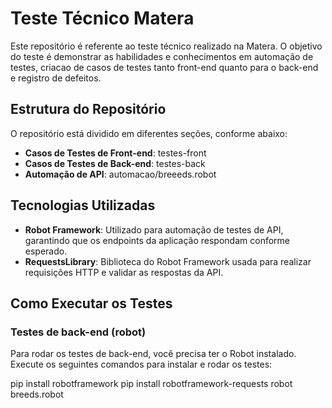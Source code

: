 # Teste Técnico Matera

Este repositório é referente ao teste técnico realizado na Matera. O objetivo do teste é demonstrar as habilidades e conhecimentos em automação de testes, criacao de casos de testes tanto front-end quanto para o back-end e registro de defeitos.

## Estrutura do Repositório

O repositório está dividido em diferentes seções, conforme abaixo:

- **Casos de Testes de Front-end**: testes-front
- **Casos de Testes de Back-end**: testes-back
- **Automação de API**: automacao/breeeds.robot

## Tecnologias Utilizadas

- **Robot Framework**: Utilizado para automação de testes de API, garantindo que os endpoints da aplicação respondam conforme esperado.
- **RequestsLibrary**: Biblioteca do Robot Framework usada para realizar requisições HTTP e validar as respostas da API.


## Como Executar os Testes

### Testes de back-end (robot)

Para rodar os testes de back-end, você precisa ter o Robot instalado. Execute os seguintes comandos para instalar e rodar os testes:

pip install robotframework
pip install robotframework-requests
robot breeds.robot

